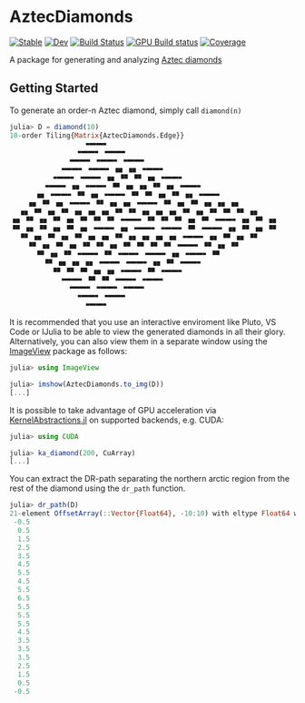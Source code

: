 # AztecDiamonds

[![Stable](https://img.shields.io/badge/docs-stable-blue.svg)](https://julia.mit.edu/AztecDiamonds.jl/stable/)
[![Dev](https://img.shields.io/badge/docs-dev-blue.svg)](https://julia.mit.edu/AztecDiamonds.jl/dev/)
[![Build Status](https://github.com/JuliaLabs/AztecDiamonds.jl/actions/workflows/CI.yml/badge.svg?branch=main)](https://github.com/JuliaLabs/AztecDiamonds.jl/actions/workflows/CI.yml?query=branch%3Amain)
[![GPU Build status](https://badge.buildkite.com/5f5d7b845c4e84af3c2039b8e275edf1ac75d498a5c0cb3e95.svg?branch=main)](https://buildkite.com/julialang/aztecdiamonds-dot-jl)
[![Coverage](https://codecov.io/gh/JuliaLabs/AztecDiamonds.jl/branch/main/graph/badge.svg)](https://codecov.io/gh/JuliaLabs/AztecDiamonds.jl)

A package for generating and analyzing [Aztec diamonds](https://en.wikipedia.org/wiki/Aztec_diamond)

## Getting Started

To generate an order-n Aztec diamond, simply call `diamond(n)`

```julia
julia> D = diamond(10)
10-order Tiling{Matrix{AztecDiamonds.Edge}}
                  🬇🬋🬋🬃
                🬇🬋🬋🬃🬇🬋🬋🬃
              🬇🬋🬋🬃🬇🬋🬋🬃🬇🬋🬋🬃
            🬇🬋🬋🬃🬇🬋🬋🬃🬦🬓🬦🬓🬇🬋🬋🬃
          🬇🬋🬋🬃🬇🬋🬋🬃🬦🬓🬉🬄🬉🬄🬦🬓🬇🬋🬋🬃
        🬇🬋🬋🬃🬦🬓🬇🬋🬋🬃🬉🬄🬦🬓🬦🬓🬉🬄🬦🬓🬇🬋🬋🬃
      🬦🬓🬇🬋🬋🬃🬉🬄🬦🬓🬇🬋🬋🬃🬉🬄🬉🬄🬦🬓🬉🬄🬦🬓🬇🬋🬋🬃
    🬦🬓🬉🬄🬦🬓🬇🬋🬋🬃🬉🬄🬦🬓🬦🬓🬇🬋🬋🬃🬉🬄🬦🬓🬉🬄🬦🬓🬦🬓🬦🬓
  🬦🬓🬉🬄🬦🬓🬉🬄🬦🬓🬦🬓🬦🬓🬉🬄🬉🬄🬦🬓🬦🬓🬦🬓🬉🬄🬦🬓🬉🬄🬉🬄🬉🬄🬦🬓
🬦🬓🬉🬄🬦🬓🬉🬄🬦🬓🬉🬄🬉🬄🬉🬄🬇🬋🬋🬃🬉🬄🬉🬄🬉🬄🬦🬓🬉🬄🬇🬋🬋🬃🬦🬓🬉🬄🬦🬓
🬉🬄🬦🬓🬉🬄🬦🬓🬉🬄🬦🬓🬇🬋🬋🬃🬦🬓🬇🬋🬋🬃🬇🬋🬋🬃🬉🬄🬇🬋🬋🬃🬦🬓🬉🬄🬦🬓🬉🬄
  🬉🬄🬦🬓🬉🬄🬦🬓🬉🬄🬦🬓🬦🬓🬉🬄🬦🬓🬦🬓🬦🬓🬦🬓🬇🬋🬋🬃🬦🬓🬉🬄🬦🬓🬉🬄
    🬉🬄🬦🬓🬉🬄🬦🬓🬉🬄🬉🬄🬦🬓🬉🬄🬉🬄🬉🬄🬉🬄🬇🬋🬋🬃🬉🬄🬦🬓🬉🬄
      🬉🬄🬦🬓🬉🬄🬇🬋🬋🬃🬉🬄🬇🬋🬋🬃🬇🬋🬋🬃🬦🬓🬇🬋🬋🬃🬉🬄
        🬉🬄🬦🬓🬦🬓🬦🬓🬇🬋🬋🬃🬇🬋🬋🬃🬦🬓🬉🬄🬇🬋🬋🬃
          🬉🬄🬉🬄🬉🬄🬦🬓🬦🬓🬇🬋🬋🬃🬉🬄🬇🬋🬋🬃
            🬇🬋🬋🬃🬉🬄🬉🬄🬇🬋🬋🬃🬇🬋🬋🬃
              🬇🬋🬋🬃🬇🬋🬋🬃🬇🬋🬋🬃
                🬇🬋🬋🬃🬇🬋🬋🬃
                  🬇🬋🬋🬃
```

It is recommended that you use an interactive enviroment like Pluto, VS Code or IJulia to be able to view the generated diamonds in all their glory. Alternatively, you can also view them in a separate window using the [ImageView](https://github.com/JuliaImages/ImageView.jl) package as follows:

```julia
julia> using ImageView

julia> imshow(AztecDiamonds.to_img(D))
[...]
```

It is possible to take advantage of GPU acceleration via [KernelAbstractions.jl](https://github.com/JuliaGPU/KernelAbstractions.jl) on supported backends, e.g. CUDA:

```julia
julia> using CUDA

julia> ka_diamond(200, CuArray)
[...]
```

You can extract the DR-path separating the northern arctic region from the rest of the diamond using the `dr_path` function.

```julia
julia> dr_path(D)
21-element OffsetArray(::Vector{Float64}, -10:10) with eltype Float64 with indices -10:10:
 -0.5
  0.5
  1.5
  2.5
  3.5
  4.5
  5.5
  4.5
  5.5
  6.5
  5.5
  5.5
  5.5
  4.5
  3.5
  3.5
  3.5
  2.5
  1.5
  0.5
 -0.5
```
